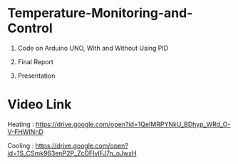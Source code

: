 # Temperature-Monitoring-and-Control

1. Code on Arduino UNO, With and Without Using PID

2. Final Report

3. Presentation

# Video Link

Heating : https://drive.google.com/open?id=1QeIMRPYNkU_BDhyp_WRd_O-V-FHWINnD

Cooling : https://drive.google.com/open?id=1S_CSmk963enP2P_ZcDFIvlFJ7n_oJwxH

